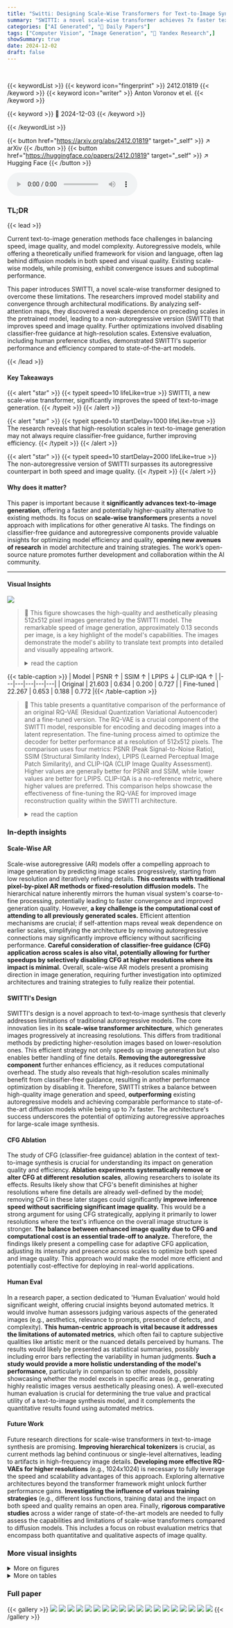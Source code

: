 ```yaml
---
title: "Switti: Designing Scale-Wise Transformers for Text-to-Image Synthesis"
summary: "SWITTI: a novel scale-wise transformer achieves 7x faster text-to-image generation than state-of-the-art diffusion models, while maintaining competitive image quality."
categories: ["AI Generated", "🤗 Daily Papers"]
tags: ["Computer Vision", "Image Generation", "🏢 Yandex Research",]
showSummary: true
date: 2024-12-02
draft: false
---
```


<br>

{{< keywordList >}}
{{< keyword icon="fingerprint" >}} 2412.01819 {{< /keyword >}}
{{< keyword icon="writer" >}} Anton Voronov et el. {{< /keyword >}}
 
{{< keyword >}} 🤗 2024-12-03 {{< /keyword >}}
 
{{< /keywordList >}}

{{< button href="https://arxiv.org/abs/2412.01819" target="_self" >}}
↗ arXiv
{{< /button >}}
{{< button href="https://huggingface.co/papers/2412.01819" target="_self" >}}
↗ Hugging Face
{{< /button >}}



<audio controls>
    <source src="https://ai-paper-reviewer.com/2412.01819/podcast.wav" type="audio/wav">
    Your browser does not support the audio element.
</audio>


### TL;DR


{{< lead >}}

Current text-to-image generation methods face challenges in balancing speed, image quality, and model complexity.  Autoregressive models, while offering a theoretically unified framework for vision and language, often lag behind diffusion models in both speed and visual quality.  Existing scale-wise models, while promising, exhibit convergence issues and suboptimal performance.  

This paper introduces SWITTI, a novel scale-wise transformer designed to overcome these limitations.  The researchers improved model stability and convergence through architectural modifications.  By analyzing self-attention maps, they discovered a weak dependence on preceding scales in the pretrained model, leading to a non-autoregressive version (SWITTI) that improves speed and image quality. Further optimizations involved disabling classifier-free guidance at high-resolution scales.  Extensive evaluation, including human preference studies, demonstrated SWITTI's superior performance and efficiency compared to state-of-the-art models.

{{< /lead >}}


#### Key Takeaways

{{< alert "star" >}}
{{< typeit speed=10 lifeLike=true >}} SWITTI, a new scale-wise transformer, significantly improves the speed of text-to-image generation. {{< /typeit >}}
{{< /alert >}}

{{< alert "star" >}}
{{< typeit speed=10 startDelay=1000 lifeLike=true >}} The research reveals that high-resolution scales in text-to-image generation may not always require classifier-free guidance, further improving efficiency. {{< /typeit >}}
{{< /alert >}}

{{< alert "star" >}}
{{< typeit speed=10 startDelay=2000 lifeLike=true >}} The non-autoregressive version of SWITTI surpasses its autoregressive counterpart in both speed and image quality. {{< /typeit >}}
{{< /alert >}}

#### Why does it matter?
This paper is important because it **significantly advances text-to-image generation**, offering a faster and potentially higher-quality alternative to existing methods.  Its focus on **scale-wise transformers** presents a novel approach with implications for other generative AI tasks. The findings on classifier-free guidance and autoregressive components provide valuable insights for optimizing model efficiency and quality, **opening new avenues of research** in model architecture and training strategies.  The work’s open-source nature promotes further development and collaboration within the AI community.

------
#### Visual Insights



![](https://arxiv.org/html/2412.01819/x2.png)

> 🔼 This figure showcases the high-quality and aesthetically pleasing 512x512 pixel images generated by the SWITTI model.  The remarkable speed of image generation, approximately 0.13 seconds per image, is a key highlight of the model's capabilities.  The images demonstrate the model's ability to translate text prompts into detailed and visually appealing artwork.
> <details>
> <summary>read the caption</summary>
> Figure 1: Switti produces high quality and aesthetic 512×512512512512{\times}512512 × 512 image samples in around 0.130.130.130.13 seconds.
> </details>





{{< table-caption >}}
| Model | PSNR ↑ | SSIM ↑ | LPIPS ↓ | CLIP-IQA ↑ |
|---|---|---|---|---|
| Original | 21.603 | 0.634 | 0.200 | 0.727 |
| Fine-tuned | 22.267 | 0.653 | 0.188 | 0.772 |{{< /table-caption >}}

> 🔼 This table presents a quantitative comparison of the performance of an original RQ-VAE (Residual Quantization Variational Autoencoder) and a fine-tuned version.  The RQ-VAE is a crucial component of the SWITTI model, responsible for encoding and decoding images into a latent representation. The fine-tuning process aimed to optimize the decoder for better performance at a resolution of 512x512 pixels. The comparison uses four metrics: PSNR (Peak Signal-to-Noise Ratio), SSIM (Structural Similarity Index), LPIPS (Learned Perceptual Image Patch Similarity), and CLIP-IQA (CLIP Image Quality Assessment). Higher values are generally better for PSNR and SSIM, while lower values are better for LPIPS.  CLIP-IQA is a no-reference metric, where higher values are preferred. This comparison helps showcase the effectiveness of fine-tuning the RQ-VAE for improved image reconstruction quality within the SWITTI architecture.
> <details>
> <summary>read the caption</summary>
> Table 1: Comparison of a fine-tuned and an original RQ-VAE.
> </details>





### In-depth insights


#### Scale-Wise AR
Scale-wise autoregressive (AR) models offer a compelling approach to image generation by predicting image scales progressively, starting from low resolution and iteratively refining details.  **This contrasts with traditional pixel-by-pixel AR methods or fixed-resolution diffusion models.**  The hierarchical nature inherently mirrors the human visual system's coarse-to-fine processing, potentially leading to faster convergence and improved generation quality. However, **a key challenge is the computational cost of attending to all previously generated scales.**  Efficient attention mechanisms are crucial; if self-attention maps reveal weak dependence on earlier scales, simplifying the architecture by removing autoregressive connections may significantly improve efficiency without sacrificing performance. **Careful consideration of classifier-free guidance (CFG) application across scales is also vital, potentially allowing for further speedups by selectively disabling CFG at higher resolutions where its impact is minimal.** Overall, scale-wise AR models present a promising direction in image generation, requiring further investigation into optimized architectures and training strategies to fully realize their potential.

#### SWITTI's Design
SWITTI's design is a novel approach to text-to-image synthesis that cleverly addresses limitations of traditional autoregressive models.  The core innovation lies in its **scale-wise transformer architecture**, which generates images progressively at increasing resolutions.  This differs from traditional methods by predicting higher-resolution images based on lower-resolution ones. This efficient strategy not only speeds up image generation but also enables better handling of fine details. **Removing the autoregressive component** further enhances efficiency, as it reduces computational overhead. The study also reveals that high-resolution scales minimally benefit from classifier-free guidance, resulting in another performance optimization by disabling it.  Therefore, SWITTI strikes a balance between high-quality image generation and speed, **outperforming** existing autoregressive models and achieving comparable performance to state-of-the-art diffusion models while being up to 7x faster.  The architecture's success underscores the potential of optimizing autoregressive approaches for large-scale image synthesis.

#### CFG Ablation
The study of CFG (classifier-free guidance) ablation in the context of text-to-image synthesis is crucial for understanding its impact on generation quality and efficiency.  **Ablation experiments systematically remove or alter CFG at different resolution scales**, allowing researchers to isolate its effects.  Results likely show that CFG's benefit diminishes at higher resolutions where fine details are already well-defined by the model; removing CFG in these later stages could significantly **improve inference speed without sacrificing significant image quality.** This would be a strong argument for using CFG strategically, applying it primarily to lower resolutions where the text's influence on the overall image structure is stronger. **The balance between enhanced image quality due to CFG and computational cost is an essential trade-off to analyze.**  Therefore, the findings likely present a compelling case for adaptive CFG application, adjusting its intensity and presence across scales to optimize both speed and image quality.  This approach would make the model more efficient and potentially cost-effective for deploying in real-world applications.

#### Human Eval
In a research paper, a section dedicated to 'Human Evaluation' would hold significant weight, offering crucial insights beyond automated metrics.  It would involve human assessors judging various aspects of the generated images (e.g., aesthetics, relevance to prompts, presence of defects, and complexity). **This human-centric approach is vital because it addresses the limitations of automated metrics**, which often fail to capture subjective qualities like artistic merit or the nuanced details perceived by humans.  The results would likely be presented as statistical summaries, possibly including error bars reflecting the variability in human judgments.  **Such a study would provide a more holistic understanding of the model's performance**, particularly in comparison to other models, possibly showcasing whether the model excels in specific areas (e.g., generating highly realistic images versus aesthetically pleasing ones).  A well-executed human evaluation is crucial for determining the true value and practical utility of a text-to-image synthesis model, and it complements the quantitative results found using automated metrics.

#### Future Work
Future research directions for scale-wise transformers in text-to-image synthesis are promising.  **Improving hierarchical tokenizers** is crucial, as current methods lag behind continuous or single-level alternatives, leading to artifacts in high-frequency image details.  **Developing more effective RQ-VAEs for higher resolutions** (e.g., 1024x1024) is necessary to fully leverage the speed and scalability advantages of this approach.  Exploring alternative architectures beyond the transformer framework might unlock further performance gains.  **Investigating the influence of various training strategies** (e.g., different loss functions, training data) and the impact on both speed and quality remains an open area.  Finally, **rigorous comparative studies** across a wider range of state-of-the-art models are needed to fully assess the capabilities and limitations of scale-wise transformers compared to diffusion models. This includes a focus on robust evaluation metrics that encompass both quantitative and qualitative aspects of image quality.


### More visual insights

<details>
<summary>More on figures
</summary>


![](https://arxiv.org/html/2412.01819/x3.png)

> 🔼 This figure details the architecture of a transformer block within the SWITTI model.  It shows the flow of information through multiple components, including multi-head self-attention and cross-attention mechanisms, feed-forward networks (FFNs) with SwiGLU activation, layer normalization (LN), and RMSNorm layers.  The figure highlights how textual information from CLIP ViT-L and ViT-bigG encoders, along with positional embeddings and cropping parameters, is integrated into the model's processing. This detailed illustration helps to understand how the model processes input and generates the output image.
> <details>
> <summary>read the caption</summary>
> Figure 2: Transformer block in the Switti model.
> </details>



![](https://arxiv.org/html/2412.01819/x4.png)

> 🔼 This figure shows the activation norms of the last transformer block over the course of training.  It illustrates how these norms change across various model architectures.  Specifically, the plot tracks the evolution of activation norms to reveal stability issues and the effectiveness of modifications made to address these issues. Different colored lines represent different model variations (e.g., using BF16 or FP32 precision, different normalization techniques, and different activation functions). The x-axis represents the training iteration, and the y-axis shows the activation norm (log scale).
> <details>
> <summary>read the caption</summary>
> Figure 3: Last transformer block activation norms over training.
> </details>



![](https://arxiv.org/html/2412.01819/x5.png)

> 🔼 This figure shows the training curves for different model architectures, comparing metrics such as CLIP score, FID, and PickScore over training iterations. It helps to visualize and analyze the performance and convergence of different architectural choices during the training process.
> <details>
> <summary>read the caption</summary>
> Figure 4: Evaluation metrics over training for various architectures.
> </details>



![](https://arxiv.org/html/2412.01819/x6.png)

> 🔼 This figure compares the self-attention masks used in the VAR (Visual Autoregressive) and SWITTI models.  The left panel shows the block-wise causal mask of VAR, illustrating that the model attends only to previously generated tokens within a block. This is a standard approach in autoregressive models for image generation where the model predicts the next token(s) based on previous ones. The right panel displays the block-wise non-causal mask of SWITTI, showcasing that, unlike VAR, SWITTI's self-attention is not restricted to previously generated tokens within a block.  This change indicates that SWITTI predicts tokens across all scales concurrently, rather than sequentially. This difference in the attention mechanisms reflects the core architectural distinction between VAR and SWITTI—autoregressive prediction versus non-autoregressive parallel prediction.
> <details>
> <summary>read the caption</summary>
> Figure 5: Visualization of the block-wise self-attention masks in VAR (Left) and Switti (Right).
> </details>



![](https://arxiv.org/html/2412.01819/x7.png)

> 🔼 This figure visualizes the self-attention maps of the scale-wise autoregressive transformer model, SWITTI (AR), at different scales.  Each map shows the attention weights between different image tokens across various scales.  The key observation highlighted is that the model's attention is predominantly focused on the current scale being processed, with significantly weaker attention given to preceding scales. This indicates a reduced reliance on previously generated scales during the image generation process.
> <details>
> <summary>read the caption</summary>
> Figure 6:  Visualization of self-attention maps at different scales for Switti (AR). The model attends mostly to the current scale.
> </details>



![](https://arxiv.org/html/2412.01819/x9.png)

> 🔼 This figure visualizes the cross-attention maps across different scales of the SWITTI model for a randomly selected text prompt.  The heatmaps show the attention weights between text embeddings and image tokens at each scale. Darker colors indicate stronger attention. Analyzing these maps reveals how the model's attention shifts across scales in response to the text prompt, offering insights into how the model integrates textual information across different levels of image detail during generation.
> <details>
> <summary>read the caption</summary>
> Figure 7: Visualization of cross-attention maps at different scales for a random text prompt.
> </details>



![](https://arxiv.org/html/2412.01819/extracted/6034750/figures/model_comparison/main_image_grid_different_models.png)

> 🔼 This figure shows the results of an experiment where the textual prompt was switched during the image generation process at different scales. The results demonstrate that the model's reliance on the text decreases as the resolution increases. This behavior suggests that higher-resolution scales are primarily determined by lower resolution scales rather than the textual input alone.
> <details>
> <summary>read the caption</summary>
> Figure 8: Textual prompt switching during image generation.
> </details>



![](https://arxiv.org/html/2412.01819/x10.png)

> 🔼 This figure displays the results of a human evaluation study comparing the performance of SWITTI with other leading autoregressive (AR) and diffusion-based text-to-image models.  The models are evaluated across four key aspects: relevance, aesthetics, complexity, and the presence of defects. The chart shows the average scores for each model and aspect, with error bars representing 95% confidence intervals, providing a visual representation of the statistical significance of the results. This allows for a direct comparison of SWITTI's performance against established methods in terms of human perception of image quality.
> <details>
> <summary>read the caption</summary>
> Figure 9: Human study comparing Switti with competing AR, diffusion-based models. Error bars correspond to a 95% confidence interval.
> </details>



![](https://arxiv.org/html/2412.01819/x11.png)

> 🔼 This figure presents a qualitative comparison of images generated by SWITTI and other state-of-the-art models, including HART, DMD2, SDXL, and SD3.  For each model, four different image samples are shown, illustrating the models' capabilities in generating diverse and detailed images from varied text prompts.  The prompts cover a range of styles and subject matter, allowing for a visual assessment of each model's strengths and weaknesses in terms of image quality, detail, and adherence to the prompt.
> <details>
> <summary>read the caption</summary>
> Figure 10: Qualitative comparison of Switti against the baselines.
> </details>



![](https://arxiv.org/html/2412.01819/extracted/6034750/figures/VAE/anime-orig.png)

> 🔼 This figure shows a comparison of image generation results with and without classifier-free guidance (CFG) enabled at the final scales of the generation process. The top row displays images generated with CFG enabled, showing some artifacts in the fine details. The bottom row displays images generated with CFG disabled at the last scales, demonstrating that disabling CFG can mitigate these artifacts and improve the quality of fine details.
> <details>
> <summary>read the caption</summary>
> Figure 11: Illustrative examples when disabled CFG at the last scales (Bottom) mitigates the artifacts in fine-grained details (Top).
> </details>



![](https://arxiv.org/html/2412.01819/extracted/6034750/figures/VAE/anime-ft.png)

> 🔼 This figure details the architecture of a transformer block used in the SWITTI model.  It shows the flow of information through multiple components, including multi-head self-attention and cross-attention mechanisms, feed-forward networks (FFNs), layer normalization (LN), and RMSNorm layers.  The figure highlights how text embeddings from CLIP ViT-L and ViT-bigG are incorporated, along with positional embeddings.  The use of SwiGLU activation within the FFN is also depicted.  This block is a fundamental building block repeated within the larger SWITTI model, and the diagram helps clarify the internal processing and information flow within each block.
> <details>
> <summary>read the caption</summary>
> Figure 12: Transformer block of the basic architecture.
> </details>



![](https://arxiv.org/html/2412.01819/extracted/6034750/figures/VAE/text-orig.png)

> 🔼 This figure shows a visual comparison of the image reconstruction quality between the original RQ-VAE model (left) and the RQ-VAE model with a fine-tuned decoder (right).  The fine-tuning process improved the quality of image reconstruction in terms of color accuracy and the reduction of artifacts.
> <details>
> <summary>read the caption</summary>
> Figure 13: Visual comparison between original RQ-VAE (left) and with fine-tuned decoder (right).
> </details>



![](https://arxiv.org/html/2412.01819/extracted/6034750/figures/VAE/text-ft.png)

> 🔼 This figure shows a qualitative comparison of images generated by SWITTI and several baseline models on different prompts. Each row represents a different prompt, and each column displays images generated by a different model (SWITTI, HART, DMD2, SDXL, and SD3). This allows for a visual comparison of the image quality and style produced by each model in response to various prompts.
> <details>
> <summary>read the caption</summary>
> Figure 14: Qualitative comparison of Switti against the baselines.
> </details>



![](https://arxiv.org/html/2412.01819/extracted/6034750/figures/VAE/dolly-orig.png)

> 🔼 This figure demonstrates the effect of classifier-free guidance (CFG) at different resolution levels during image generation.  The experiment uses 10 resolution levels, with higher indices representing higher resolutions.  Each row shows the results for a different image prompt, and each column represents the results obtained with CFG applied up to a specific level. The guidance scale is kept constant at 6 for all experiments. By comparing the images across columns in each row, one can observe how the level of CFG application affects the quality and detail of the generated images. This visualization helps to assess the impact of CFG at various resolutions, showing whether higher-resolution CFG application is necessary or even beneficial.
> <details>
> <summary>read the caption</summary>
> Figure 15: Impact of CFG at different resolution levels. There are 10101010 levels: higher index indicates higher resolution. The guidance scale is 6666.
> </details>



![](https://arxiv.org/html/2412.01819/extracted/6034750/figures/VAE/dolly-ft.png)

> 🔼 This figure shows the results of an experiment where the text prompt is changed during image generation.  For each prompt, images are generated with the prompt switching at different scales (2nd, 4th, 5th, 6th, 8th, and 9th). The images showcase how the change in prompt affects the final image at different stages of the generation process, highlighting the impact of prompt switching at various resolutions.
> <details>
> <summary>read the caption</summary>
> Figure 16: Impact of the prompt switching during image generation.
> </details>



![](https://arxiv.org/html/2412.01819/extracted/6034750/figures/VAE/face-orig.png)

> 🔼 This figure shows the results of an experiment where the text prompt was changed during the image generation process at different scales.  It demonstrates how the model's response varies depending on when the prompt switch occurs.  Specifically, it shows that changes made in earlier scales have a larger impact on the final image than changes introduced in later scales, suggesting that the model's reliance on the text prompt diminishes as the resolution increases. Two example prompts are used: one for an image of a cat and one for an image of a forest.
> <details>
> <summary>read the caption</summary>
> Figure 17: Impact of the prompt switching during image generation.
> </details>



![](https://arxiv.org/html/2412.01819/extracted/6034750/figures/VAE/face-ft.png)

> 🔼 This figure shows the interface used in a human evaluation study to assess the aesthetic quality of images generated by different models. The evaluators were presented with pairs of images and asked to compare them based on multiple aspects of visual aesthetics, including brightness and contrast, presence of unnatural colors, glow effects, the visibility and number of main and secondary objects, background and environment, and the overall level of detail. The evaluators could provide a nuanced rating for each aspect by selecting options such as 'Image 1 is better,' 'Image 2 is better,' or 'The images are equal in this aspect.' 
> <details>
> <summary>read the caption</summary>
> Figure 18: Human evaluation interface for aesthetics.
> </details>



![](https://arxiv.org/html/2412.01819/extracted/6034750/figures/model_comparison/supp_image_grid_different_models.png)

> 🔼 This figure shows the user interface used for the human evaluation of image defects.  The interface presents two images side-by-side and asks evaluators to assess various aspects of image quality, such as defects in the composition, presence of watermarks, extra objects, and defects in the main or secondary objects.  Evaluators select an option indicating which image is better or whether they are comparable. The final decision is based on the aggregated responses across several criteria.
> <details>
> <summary>read the caption</summary>
> Figure 19: Human evaluation interface for defects.
> </details>



![](https://arxiv.org/html/2412.01819/extracted/6034750/figures/human_eval/aest1.png)

> 🔼 The figure shows the user interface used for human evaluation of the relevance of generated images to the given text prompt.  The interface presents two images side-by-side, allowing evaluators to compare them. Evaluators are asked to select which image is more relevant to the text prompt, indicating their preference through a simple selection mechanism. The interface also allows evaluators to indicate if the images are of comparable quality or if they cannot make a decision. This helps gather fine-grained feedback on model performance regarding text-image alignment.
> <details>
> <summary>read the caption</summary>
> Figure 20: Human evaluation interface for relevance.
> </details>



![](https://arxiv.org/html/2412.01819/extracted/6034750/figures/human_eval/aest2.png)

> 🔼 This figure shows the user interface used for the human evaluation of image complexity in the SWITTI paper.  The interface presents two images side-by-side to assessors, who are asked to judge which image is more complex based on the given prompt. Assessors can choose between 'Image 1 is better', 'Image 2 is better', 'Can't decide', or 'The images are uncomparable' as options to select and submit their responses.
> <details>
> <summary>read the caption</summary>
> Figure 21: Human evaluation interface for image complexity.
> </details>



</details>




<details>
<summary>More on tables
</summary>


{{< table-caption >}}
| Model | Latency, s/image | Parameters count, B | COCO 30K eval prompts |  |  |  | MJHQ 30K eval prompts |  |  |  | GenEval | 
|---|---|---|---|---|---|---|---|---|---|---|---|---|
| **Distilled Diffusion Models** |  |  | Pickscore ↑ | CLIP ↑ | IR ↑ | FID ↓ | Pickscore ↑ | CLIP ↑ | IR ↑ | FID ↓ |  ↑ | 
| SDXL-Turbo [60] | 0.251 | 2.6B | 0.229 | 0.355 | 0.83 | 17.6 | 0.216 | 0.365 | 0.84 | 15.7 | 0.55 |
| DMD2 [84] | 0.251 | 2.6B | 0.231 | 0.356 | 0.87 | 14.3 | 0.219 | 0.374 | 0.87 | 7.2 | 0.58 |
| **Diffusion Models** |  |  |  |  |  |  |  |  |  |  |  |
| SDXL [51] | 0.867 | 2.6B | 0.226 | 0.360 | 0.77 | 14.4 | 0.217 | 0.384 | 0.78 | 7.6 | 0.55 |
| SD3 [15] | 0.934 | 2.0B | 0.227 | 0.354 | 1.01 | 19.5 | 0.215 | 0.363 | 0.91 | 13.1 | 0.65 |
| Lumina-Next [92] | 5.812 | 2.0B | 0.224 | 0.329 | 0.55 | 18.4 | 0.216 | 0.353 | 0.75 | 5.9 | 0.47 |
| **Autoregressive Models** |  |  |  |  |  |  |  |  |  |  |  |
| LlamaGen [68] | 3.821 | 0.8B | 0.208 | 0.274 | -0.25 | 44.8 | 0.194 | 0.288 | -0.45 | 26.9 | 0.32 |
| HART [69] | 0.063 | 0.7B | 0.223 | 0.341 | 0.75 | 20.9 | 0.216 | 0.366 | 0.84 | 5.8 | 0.55 |
| Switti (AR) (ours) | 0.139 | 2.5B | 0.227 | 0.354 | 0.91 | 18.1 | 0.217 | 0.378 | 0.88 | 9.5 | 0.61 |
| Switti (ours) | 0.127 | 2.5B | 0.227 | 0.356 | 0.95 | 17.6 | 0.217 | 0.381 | 0.91 | 9.5 | 0.63 |{{< /table-caption >}}
> 🔼 Table 2 presents a quantitative comparison of the SWITTI model's performance against other open-source text-to-image generation models.  Metrics include CLIPScore, ImageReward, PickScore, FID, and GenEval, evaluated on the MS-COCO and MJHQ datasets.  The table highlights the top three performing models for each metric using color-coding (red for best, blue for second-best, yellow for third-best) to facilitate easy comparison and identify SWITTI's strengths and weaknesses relative to the competition.
> <details>
> <summary>read the caption</summary>
> Table 2: Quantitative comparison of Switti to other competing open-source models. The best model is highlighted in red, the second-best in blue, and the third-best in yellow according to the respective automated metric.
> </details>

{{< table-caption >}}
| Latency, | s/image |
|---|---|{{< /table-caption >}}
> 🔼 This table compares the time taken to generate a 512x512 image using various models.  It breaks down the generation time into two components: the time for a single generator step (excluding text encoding and VAE decoding) and the total time for the full text-to-image pipeline.  All models were run using half-precision and a batch size of 8 to ensure a fair comparison. The table differentiates between diffusion models, distilled diffusion models, and autoregressive models, highlighting the speed differences between different architectural approaches.
> <details>
> <summary>read the caption</summary>
> Table 3: Comparison of models’ 512×512512512512{\times}512512 × 512 image generation time. All models are run in half-precision with a batch size of 8.
> </details>

{{< table-caption >}}
| Parameters |
|---|---| 
| count, B |{{< /table-caption >}}
> 🔼 This table presents the results of a human evaluation study comparing different design choices for the SWITTI model.  The study measured user preferences across four key aspects: relevance, aesthetics, complexity, and presence of defects.  Two different setups were used, and scores represent the average of 'Setup 1 wins' and 'half-ties', with confidence intervals provided to indicate the statistical significance of the results. The study provides insights into which design choices contribute most to the overall quality and performance of the SWITTI model.
> <details>
> <summary>read the caption</summary>
> Table 4: Human evaluation of Switti design choices. Scores are the mean of Setup 1 wins plus half-ties, with subscripts denoting half the 95% confidence interval.
> </details>

{{< table-caption >}}
| Model | Generator size, B | N steps | 1 step, ms/image | Full, s/image |
|---|---|---|---|---|
| **Distilled Diffusion Models** |  |  |  |  |
| SDXL-Turbo | 2.6 | 4 | 12.4 | 0.251 |
| DMD2 | 2.6 | 4 | 12.4 | 0.251 |
| **Diffusion Models** |  |  |  |  |
| SDXL | 2.6 | 25 | 12.4 | 0.867 |
| SD3 | 2.0 | 28 | 16.8 | 0.934 |
| **Autoregressive Models** |  |  |  |  |
| Lumina-mGPT | 7.0 | 1024 | — | 224.2 |
| LlamaGen | 0.8 | 1024 | — | 3.821 |
| HART | 0.7 | 10 | 4.7* | 0.063 |
| Switti (AR) | 2.5 | 10 | 11.2* | 0.139 |
| Switti | 2.5 | 10 | 9.5* | 0.127 |
* Time averaged over 10 steps.{{< /table-caption >}}
> 🔼 This table presents a comparison of the latency (time taken for image generation) of different model variations and sampling techniques within the SWITTI framework. It shows how various architectural choices and modifications to the sampling process impact the overall speed of image generation. Specifically, it contrasts the latency of the original scale-wise autoregressive (AR) model with the final non-autoregressive SWITTI model, along with variations in using classifier-free guidance (CFG).  The comparison helps to quantify the performance gains achieved by removing the autoregressive component and disabling CFG at higher resolution scales. The results highlight the efficiency improvements obtained through the architectural and sampling modifications.
> <details>
> <summary>read the caption</summary>
> Table 5: Latency comparison of architecture and sampling modifications proposed in Switti.
> </details>

{{< table-caption >}}
| Generator | size, B |
|---|---|{{< /table-caption >}}
> 🔼 This table presents the results of a human evaluation comparing the performance of the SWITTI model with and without supervised fine-tuning (SFT).  It shows how SFT affects various aspects of image generation quality, such as relevance, aesthetics, complexity, and the presence of defects.  The scores represent the average of human preferences, providing a quantitative measure of the improvement gained by using SFT in SWITTI.
> <details>
> <summary>read the caption</summary>
> Table 6: Human evaluation of Switti against its no-SFT version.
> </details>

</details>




### Full paper

{{< gallery >}}
<img src="https://ai-paper-reviewer.com/2412.01819/1.png" class="grid-w50 md:grid-w33 xl:grid-w25" />
<img src="https://ai-paper-reviewer.com/2412.01819/2.png" class="grid-w50 md:grid-w33 xl:grid-w25" />
<img src="https://ai-paper-reviewer.com/2412.01819/3.png" class="grid-w50 md:grid-w33 xl:grid-w25" />
<img src="https://ai-paper-reviewer.com/2412.01819/4.png" class="grid-w50 md:grid-w33 xl:grid-w25" />
<img src="https://ai-paper-reviewer.com/2412.01819/5.png" class="grid-w50 md:grid-w33 xl:grid-w25" />
<img src="https://ai-paper-reviewer.com/2412.01819/6.png" class="grid-w50 md:grid-w33 xl:grid-w25" />
<img src="https://ai-paper-reviewer.com/2412.01819/7.png" class="grid-w50 md:grid-w33 xl:grid-w25" />
<img src="https://ai-paper-reviewer.com/2412.01819/8.png" class="grid-w50 md:grid-w33 xl:grid-w25" />
<img src="https://ai-paper-reviewer.com/2412.01819/9.png" class="grid-w50 md:grid-w33 xl:grid-w25" />
<img src="https://ai-paper-reviewer.com/2412.01819/10.png" class="grid-w50 md:grid-w33 xl:grid-w25" />
<img src="https://ai-paper-reviewer.com/2412.01819/11.png" class="grid-w50 md:grid-w33 xl:grid-w25" />
<img src="https://ai-paper-reviewer.com/2412.01819/12.png" class="grid-w50 md:grid-w33 xl:grid-w25" />
<img src="https://ai-paper-reviewer.com/2412.01819/13.png" class="grid-w50 md:grid-w33 xl:grid-w25" />
<img src="https://ai-paper-reviewer.com/2412.01819/14.png" class="grid-w50 md:grid-w33 xl:grid-w25" />
<img src="https://ai-paper-reviewer.com/2412.01819/15.png" class="grid-w50 md:grid-w33 xl:grid-w25" />
<img src="https://ai-paper-reviewer.com/2412.01819/16.png" class="grid-w50 md:grid-w33 xl:grid-w25" />
<img src="https://ai-paper-reviewer.com/2412.01819/17.png" class="grid-w50 md:grid-w33 xl:grid-w25" />
<img src="https://ai-paper-reviewer.com/2412.01819/18.png" class="grid-w50 md:grid-w33 xl:grid-w25" />
<img src="https://ai-paper-reviewer.com/2412.01819/19.png" class="grid-w50 md:grid-w33 xl:grid-w25" />
{{< /gallery >}}